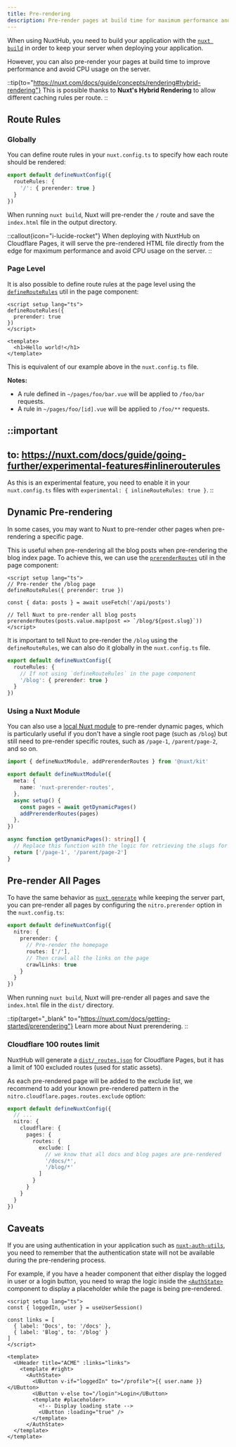 ```yaml
---
title: Pre-rendering
description: Pre-render pages at build time for maximum performance and avoid CPU usage on the server.
---
```


When using NuxtHub, you need to build your application with the [`nuxt build`](https://nuxt.com/docs/api/commands/build) in order to keep your server when deploying your application.

However, you can also pre-render your pages at build time to improve performance and avoid CPU usage on the server.

::tip{to="https://nuxt.com/docs/guide/concepts/rendering#hybrid-rendering"}
This is possible thanks to **Nuxt's Hybrid Rendering** to allow different caching rules per route.
::

## Route Rules

### Globally

You can define route rules in your `nuxt.config.ts` to specify how each route should be rendered:

```ts [nuxt.config.ts]
export default defineNuxtConfig({
  routeRules: {
    '/': { prerender: true }
  }
})
```

When running `nuxt build`, Nuxt will pre-render the `/` route and save the `index.html` file in the output directory.

::callout{icon="i-lucide-rocket"}
When deploying with NuxtHub on Cloudflare Pages, it will serve the pre-rendered HTML file directly from the edge for maximum performance and avoid CPU usage on the server.
::

### Page Level

It is also possible to define route rules at the page level using the [`defineRouteRules`](https://nuxt.com/docs/api/utils/define-route-rules) util in the page component:

```vue [pages/index.vue]
<script setup lang="ts">
defineRouteRules({
  prerender: true
})
</script>

<template>
  <h1>Hello world!</h1>
</template>
```

This is equivalent of our example above in the `nuxt.config.ts` file.

**Notes:**

- A rule defined in `~/pages/foo/bar.vue` will be applied to `/foo/bar` requests.
- A rule in `~/pages/foo/[id].vue` will be applied to `/foo/**` requests.

::important
---
to: https://nuxt.com/docs/guide/going-further/experimental-features#inlinerouterules
---
As this is an experimental feature, you need to enable it in your `nuxt.config.ts` files with `experimental: { inlineRouteRules: true }`.
::

## Dynamic Pre-rendering

In some cases, you may want to Nuxt to pre-render other pages when pre-rendering a specific page.

This is useful when pre-rendering all the blog posts when pre-rendering the blog index page. To achieve this, we can use the [`prerenderRoutes`](https://nuxt.com/docs/api/utils/prerender-routes) util in the page component:

```vue [pages/blog/index.vue]
<script setup lang="ts">
// Pre-render the /blog page
defineRouteRules({ prerender: true })

const { data: posts } = await useFetch('/api/posts')

// Tell Nuxt to pre-render all blog posts
prerenderRoutes(posts.value.map(post => `/blog/${post.slug}`))
</script>
```

It is important to tell Nuxt to pre-render the `/blog` using the `defineRouteRules`, we can also do it globally in the `nuxt.config.ts` file.

```ts [nuxt.config.ts]
export default defineNuxtConfig({
  routeRules: {
    // If not using `defineRouteRules` in the page component
    '/blog': { prerender: true }
  }
})
```

### Using a Nuxt Module

You can also use a [local Nuxt module](https://nuxt.com/docs/guide/going-further/modules) to pre-render dynamic pages, which is particularly useful if you don't have a single root page (such as `/blog`) but still need to pre-render specific routes, such as `/page-1`, `/parent/page-2`, and so on.

```ts [modules/prerender-routes.ts]
import { defineNuxtModule, addPrerenderRoutes } from '@nuxt/kit'

export default defineNuxtModule({
  meta: {
    name: 'nuxt-prerender-routes',
  },
  async setup() {
    const pages = await getDynamicPages()
    addPrerenderRoutes(pages)
  },
})

async function getDynamicPages(): string[] {
  // Replace this function with the logic for retrieving the slugs for your pages.
  return ['/page-1', '/parent/page-2']
}
```

## Pre-render All Pages

To have the same behavior as [`nuxt generate`](https://nuxt.com/docs/api/commands/generate) while keeping the server part, you can pre-render all pages by configuring the `nitro.prerender` option in the `nuxt.config.ts`:

```ts [nuxt.config.ts]
export default defineNuxtConfig({
  nitro: {
    prerender: {
      // Pre-render the homepage
      routes: ['/'],
      // Then crawl all the links on the page
      crawlLinks: true
    }
  }
})
```

When running `nuxt build`, Nuxt will pre-render all pages and save the `index.html` file in the `dist/` directory.

::tip{target="_blank" to="https://nuxt.com/docs/getting-started/prerendering"}
Learn more about Nuxt prerendering.
::

### Cloudflare 100 routes limit

NuxtHub will generate a [`dist/_routes.json`](https://developers.cloudflare.com/pages/functions/routing/#create-a-_routesjson-file) for Cloudflare Pages, but it has a limit of 100 excluded routes (used for static assets).

As each pre-rendered page will be added to the exclude list, we recommend to add your known pre-rendered pattern in the `nitro.cloudflare.pages.routes.exclude` option:

```ts [nuxt.config.ts]
export default defineNuxtConfig({
  // ...
  nitro: {
    cloudflare: {
      pages: {
        routes: {
          exclude: [
            // we know that all docs and blog pages are pre-rendered
            '/docs/*',
            '/blog/*'
          ]
        }
      }
    }
  }
})
```

## Caveats

If you are using authentication in your application such as [`nuxt-auth-utils`](https://github.com/Atinux/nuxt-auth-utils), you need to remember that the authentication state will not be available during the pre-rendering process.

For example, if you have a header component that either display the logged in user or a login button, you need to wrap the logic inside the [`<AuthState>`](https://github.com/atinux/nuxt-auth-utils?tab=readme-ov-file#authstate-component) component to display a placeholder while the page is being pre-rendered.

```vue [components/AppHeader.vue]
<script setup lang="ts">
const { loggedIn, user } = useUserSession()

const links = [
  { label: 'Docs', to: '/docs' },
  { label: 'Blog', to: '/blog' }
]
</script>

<template>
  <UHeader title="ACME" :links="links">
    <template #right>
      <AuthState>
        <UButton v-if="loggedIn" to="/profile">{{ user.name }}</UButton>
        <UButton v-else to="/login">Login</UButton>
        <template #placeholder>
          <!-- Display loading state -->
          <UButton :loading="true" />
        </template>
      </AuthState>
  </template>
</template>
```
